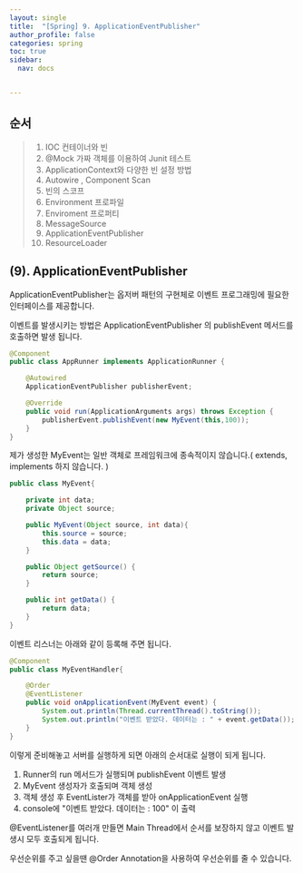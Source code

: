 ```yaml
---
layout: single
title:  "[Spring] 9. ApplicationEventPublisher"
author_profile: false
categories: spring
toc: true
sidebar:
  nav: docs


---
```


## 순서

>1. IOC 컨테이너와 빈
>2. @Mock 가짜 객체를 이용하여 Junit 테스트
>3. ApplicationContext와 다양한 빈 설정 방법
>4. Autowire , Component  Scan
>5. 빈의 스코프
>6. Environment 프로파일
>7. Enviroment 프로퍼티
>8. MessageSource
>9. ApplicationEventPublisher
>10. ResourceLoader



## (9). ApplicationEventPublisher

ApplicationEventPublisher는 옵저버 패턴의 구현체로 이벤트 프로그래밍에 필요한 인터페이스를 제공합니다.

이벤트를 발생시키는 방법은 ApplicationEventPublisher 의 publishEvent 메서드를 호출하면 발생 됩니다.

```java
@Component
public class AppRunner implements ApplicationRunner {

    @Autowired
    ApplicationEventPublisher publisherEvent;

    @Override
    public void run(ApplicationArguments args) throws Exception {
        publisherEvent.publishEvent(new MyEvent(this,100));
    }
}
```



제가 생성한 MyEvent는 일반 객체로 프레임워크에 종속적이지 않습니다.( extends, implements 하지 않습니다. )

```java
public class MyEvent{

    private int data;
    private Object source;

    public MyEvent(Object source, int data){
        this.source = source;
        this.data = data;
    }

    public Object getSource() {
        return source;
    }

    public int getData() {
        return data;
    }
}
```



이벤트 리스너는 아래와 같이 등록해 주면 됩니다.

```java
@Component
public class MyEventHandler{

    @Order
    @EventListener
    public void onApplicationEvent(MyEvent event) {
        System.out.println(Thread.currentThread().toString());
        System.out.println("이벤트 받았다. 데이터는 : " + event.getData());
    }
}
```



이렇게 준비해놓고 서버를 실행하게 되면 아래의 순서대로 실행이 되게 됩니다.

1. Runner의 run 메서드가 실행되며 publishEvent 이벤트 발생
2. MyEvent 생성자가 호출되며 객체 생성
3. 객체 생성 후 EventLister가 객체를 받아 onApplicationEvent 실행
4. console에 "이벤트 받았다. 데이터는 : 100" 이 출력

@EventListener를 여러개 만들면 Main Thread에서 순서를 보장하지 않고 이벤트 발생시 모두 호출되게 됩니다.

우선순위를 주고 싶을땐 @Order Annotation을 사용하여 우선순위를 줄 수 있습니다.





  

